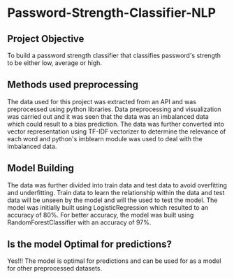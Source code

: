 # Password-Strength-Classifier-NLP

## Project Objective
To build a password strength classifier that classifies password's strength to be either low, average or high.

## Methods used preprocessing
The data used for this project was extracted from an API and was preprocessed using python libraries. 
Data preprocessing and visualization was carried out and it was seen that the data was an imbalanced data which could result to a bias prediction.
The data was further converted into vector representation using TF-IDF vectorizer to determine the relevance of each word and python's imblearn module was used 
to deal with the imbalanced data.

## Model Building
The data was further divided into train data and test data to avoid overfitting and underfitting.
Train data to learn the relationship within the data and test data will be unseen by the model and will the used to test the model.
The model was initially built using LogisticRegression which resulted to an accuracy of 80%.
For better accuracy, the model was built using RandomForestClassifier with an accuracy of 97%.

## Is the model Optimal for predictions?
Yes!!!
The model is optimal for predictions and can be used for as a model for other preprocessed datasets.

